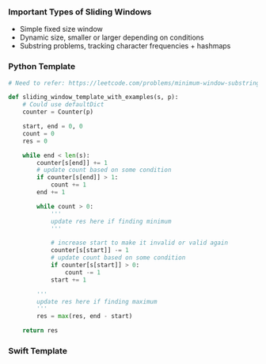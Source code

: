 ### Important Types of Sliding Windows
- Simple fixed size window
- Dynamic size, smaller or larger depending on conditions
- Substring problems, tracking character frequencies + hashmaps

### Python Template

```python
# Need to refer: https://leetcode.com/problems/minimum-window-substring/discuss/26808/here-is-a-10-line-template-that-can-solve-most-substring-problems

def sliding_window_template_with_examples(s, p):
    # Could use defaultDict
    counter = Counter(p)

    start, end = 0, 0
    count = 0
    res = 0

    while end < len(s):
        counter[s[end]] += 1
        # update count based on some condition
        if counter[s[end]] > 1:
            count += 1
        end += 1

        while count > 0:
            '''
            update res here if finding minimum
            '''

            # increase start to make it invalid or valid again
            counter[s[start]] -= 1
            # update count based on some condition
            if counter[s[start]] > 0:
                count -= 1
            start += 1

        '''
        update res here if finding maximum
        '''
        res = max(res, end - start)

    return res
```

### Swift Template

```swift
```
